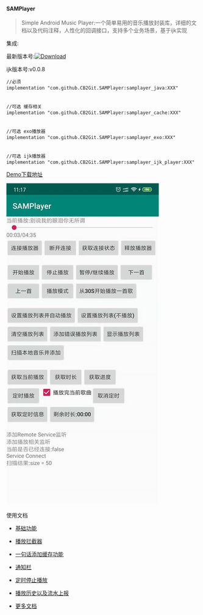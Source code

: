 ####  SAMPlayer

> Simple Android Music Player:一个简单易用的音乐播放封装库，详细的文档以及代码注释，人性化的回调接口，支持多个业务场景，基于ijk实现


集成:


最新版本号:[![Download](https://api.bintray.com/packages/corbin2744/SAMPlayer/samplayer_java/images/download.svg)](https://bintray.com/corbin2744/SAMPlayer/samplayer_java/_latestVersion)

ijk版本号:v0.0.8

```
//必须
implementation "com.github.CB2Git.SAMPlayer:samplayer_java:XXX"


//可选 缓存相关
implementation "com.github.CB2Git.SAMPlayer:samplayer_cache:XXX"


//可选 exo播放器
implementation "com.github.CB2Git.SAMPlayer:samplayer_exo:XXX"


//可选 ijk播放器
implementation "com.github.CB2Git.SAMPlayer:samplayer_ijk_player:XXX"
```

[Demo下载地址](https://github.com/CB2Git/SAMPlayer/releases)

![Demo截图](https://raw.githubusercontent.com/CB2Git/SAMPlayer/master/md/screenshot/01.jpg)

使用文档

+ [基础功能](https://github.com/CB2Git/SAMPlayer/blob/master/md/基础功能.md)
+ [播放拦截器](https://github.com/CB2Git/SAMPlayer/blob/master/md/播放拦截器.md)
+ [一句话添加缓存功能](https://github.com/CB2Git/SAMPlayer/blob/master/md/添加缓存.md)
+ [通知栏](https://github.com/CB2Git/SAMPlayer/blob/master/md/通知栏.md)
+ [定时停止播放](https://github.com/CB2Git/SAMPlayer/blob/master/md/定时停止播放.md)
+ [播放历史以及流水上报](https://github.com/CB2Git/SAMPlayer/blob/master/md/播放历史以及流水上报.md)

+ [更多文档](https://github.com/CB2Git/SAMPlayer/wiki)


